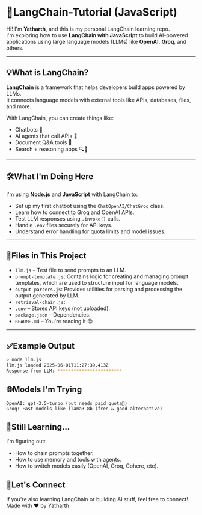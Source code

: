 # 🧠LangChain-Tutorial (JavaScript)

Hi! I'm **Yatharth**, and this is my personal LangChain learning repo.  
I'm exploring how to use **LangChain with JavaScript** to build AI-powered applications using large language models (LLMs) like **OpenAI**, **Groq**, and others.

---

## 💡What is LangChain?

**LangChain** is a framework that helps developers build apps powered by LLMs.  
It connects language models with external tools like APIs, databases, files, and more.

With LangChain, you can create things like:

- Chatbots 💬
- AI agents that call APIs 🔗
- Document Q&A tools 📄
- Search + reasoning apps 🔍🧠 

---

## 🛠️What I'm Doing Here

I'm using **Node.js** and **JavaScript** with LangChain to:

- Set up my first chatbot using the `ChatOpenAI/ChatGroq` class.
- Learn how to connect to Groq and OpenAI APIs.
- Test LLM responses using `.invoke()` calls.
- Handle `.env` files securely for API keys.
- Understand error handling for quota limits and model issues.

---

## 📂Files in This Project

- `llm.js` – Test file to send prompts to an LLM.
- `prompt-template.js`: Contains logic for creating and managing prompt templates, which are used to structure input for language models.
- `output-parsers.js`: Provides utilities for parsing and processing the output generated by LLM.
- `retrieval-chain.js`:
- `.env` – Stores API keys (not uploaded).
- `package.json` – Dependencies.
- `README.md` – You're reading it 😊

---

## ✅Example Output

```bash
> node llm.js
llm.js loaded 2025-06-01T11:27:39.413Z
Response from LLM: ************************
```

## 🌐Models I'm Trying

```
OpenAI: gpt-3.5-turbo (but needs paid quota🥹)
Groq: Fast models like llama3-8b (free & good alternative)
```

## 🚧Still Learning...

I'm figuring out:

- How to chain prompts together.
- How to use memory and tools with agents.
- How to switch models easily (OpenAI, Groq, Cohere, etc).

## 🤝Let's Connect

If you're also learning LangChain or building AI stuff, feel free to connect!
Made with ❤️ by Yatharth
